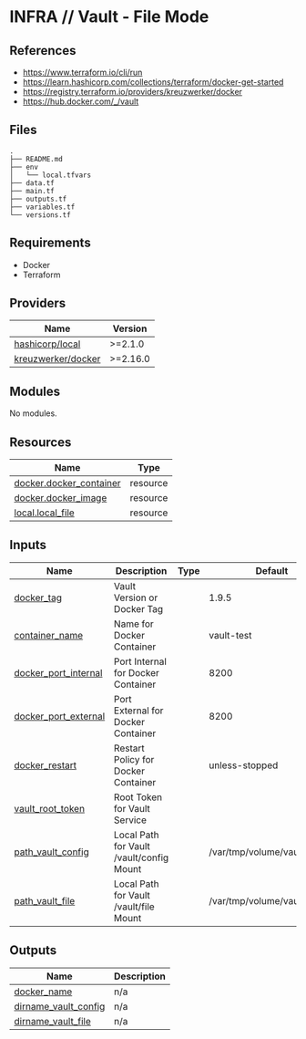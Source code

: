 # INFRA // Vault - File Mode

## References

- https://www.terraform.io/cli/run
- https://learn.hashicorp.com/collections/terraform/docker-get-started
- https://registry.terraform.io/providers/kreuzwerker/docker
- https://hub.docker.com/_/vault

## Files

```
.
├── README.md
├── env
│   └── local.tfvars
├── data.tf
├── main.tf
├── outputs.tf
├── variables.tf
└── versions.tf
```

## Requirements

- Docker
- Terraform

## Providers

| Name | Version |
|------|---------|
| <a name="local"></a> [hashicorp/local](https://registry.terraform.io/providers/hashicorp/local) | >=2.1.0 |
| <a name="docker"></a> [kreuzwerker/docker](https://registry.terraform.io/providers/kreuzwerker/docker) | >=2.16.0 |

## Modules

No modules.

## Resources

| Name | Type |
|------|------|
| [docker.docker_container](https://registry.terraform.io/providers/kreuzwerker/docker/latest/docs/resources/container) | resource |
| [docker.docker_image](https://registry.terraform.io/providers/kreuzwerker/docker/latest/docs/resources/image) | resource |
| [local.local_file](https://registry.terraform.io/providers/hashicorp/local/latest/docs/resources/file) | resource |

## Inputs

| Name | Description | Type | Default | Required |
|------|-------------|------|---------|:--------:|
| <a name="docker_tag"></a> [docker_tag](#) | Vault Version or Docker Tag |  | 1.9.5 | no |
| <a name="container_name"></a> [container_name](#) | Name for Docker Container |  | vault-test | no |
| <a name="docker_port_internal"></a> [docker_port_internal](#) | Port Internal for Docker Container |  | 8200 | no |
| <a name="docker_port_external"></a> [docker_port_external](#) | Port External for Docker Container |  | 8200 | no |
| <a name="docker_restart"></a> [docker_restart](#) | Restart Policy for Docker Container |  | unless-stopped | no |
| <a name="vault_root_token"></a> [vault_root_token](#) | Root Token for Vault Service |  |  | no |
| <a name="path_vault_config"></a> [path_vault_config](#) | Local Path for Vault /vault/config Mount |  | /var/tmp/volume/vault/config | no |
| <a name="path_vault_file"></a> [path_vault_file](#) | Local Path for Vault /vault/file Mount |  | /var/tmp/volume/vault/file | no |

## Outputs

| Name | Description |
|------|-------------|
| <a name="docker_name"></a> [docker_name](#) | n/a |
| <a name="dirname_vault_config"></a> [dirname_vault_config](#) | n/a |
| <a name="dirname_vault_file"></a> [dirname_vault_file](#) | n/a |
